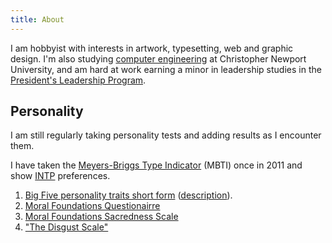 ```yaml
---
title: About
---
```


I am hobbyist with interests in artwork, typesetting, web and graphic design. I'm also studying [computer engineering](http://www.cnu.edu/pcs/academics/ce.asp)</a> at Christopher Newport University, and am hard at work earning a minor in leadership studies in the [President's Leadership Program](http://presidentsleadership.cnu.edu/).


Personality
----

I am still regularly taking personality tests and adding results as I encounter them.

I have taken the [Meyers-Briggs Type Indicator](http://en.wikipedia.org/wiki/Myers-Briggs_Type_Indicator) (MBTI) once in 2011 and show [INTP](http://en.wikipedia.org/wiki/INTP) preferences.

1. <a href="files/2012-yourmorals/bigfive_process.php.htm">Big Five personality traits short form</a> (<a href="http://en.wikipedia.org/wiki/Big_Five_personality_traits">description</a>).
2. <a href="2012-yourmorals/5f_freedomworks_process.php.htm">Moral Foundations Questionairre</a>
3. <a href="files/2012-yourmorals/sacredness_process.php.htm">Moral Foundations Sacredness Scale</a>
4. <a href="files/2013-yourmorals/Disgust_scale.htm">"The Disgust Scale"</a>
